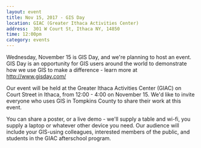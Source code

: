 ```yaml
---
layout: event
title: Nov 15, 2017 - GIS Day
location: GIAC (Greater Ithaca Activities Center)
address:  301 W Court St, Ithaca NY, 14850
time: 12:00pm
category: events
---
```


Wednesday, November 15 is GIS Day, and we're planning to host an event.
GIS Day is an opportunity for GIS users around the world to demonstrate
how we use GIS to make a difference - learn more at http://www.gisday.com/

Our event will be held at the Greater Ithaca Activities Center (GIAC) on
Court Street in Ithaca, from 12:00 - 4:00 on November 15.  We'd like to
invite everyone who uses GIS in Tompkins County to share their work at
this event.

You can share a poster, or a live demo - we'll supply a table and wi-fi,
you supply a laptop or whatever other device you need.  Our audience will
include your GIS-using colleagues, interested members of the public, and
students in the GIAC afterschool program.
